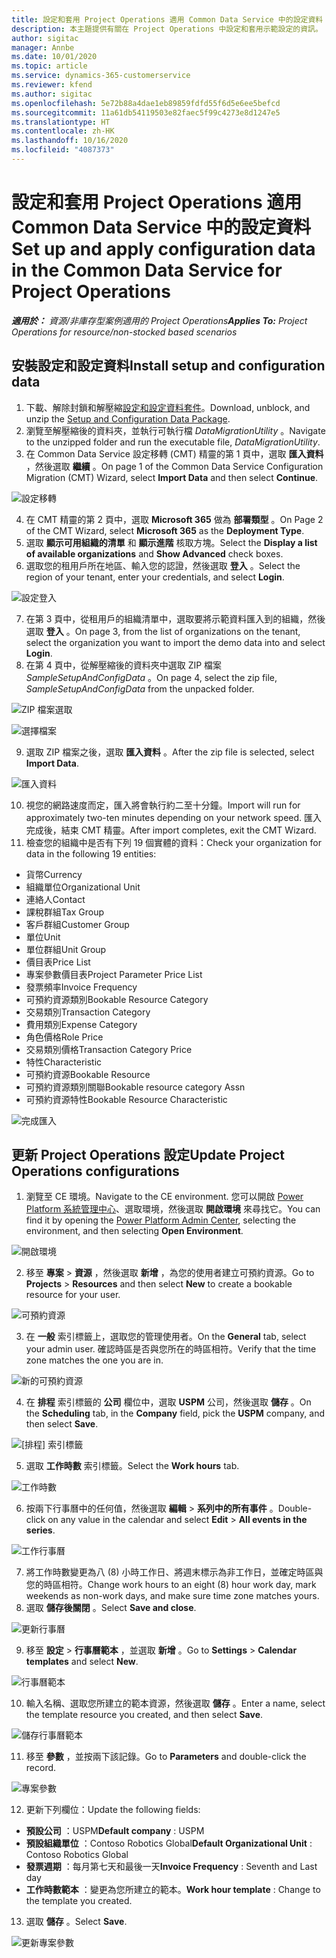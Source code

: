 ```yaml
---
title: 設定和套用 Project Operations 適用 Common Data Service 中的設定資料
description: 本主題提供有關在 Project Operations 中設定和套用示範設定的資訊。
author: sigitac
manager: Annbe
ms.date: 10/01/2020
ms.topic: article
ms.service: dynamics-365-customerservice
ms.reviewer: kfend
ms.author: sigitac
ms.openlocfilehash: 5e72b88a4dae1eb89859fdfd55f6d5e6ee5befcd
ms.sourcegitcommit: 11a61db54119503e82faec5f99c4273e8d1247e5
ms.translationtype: HT
ms.contentlocale: zh-HK
ms.lasthandoff: 10/16/2020
ms.locfileid: "4087373"
---
```

# <a name="set-up-and-apply-configuration-data-in-the-common-data-service-for-project-operations"></a><span data-ttu-id="f0b9a-103">設定和套用 Project Operations 適用 Common Data Service 中的設定資料</span><span class="sxs-lookup"><span data-stu-id="f0b9a-103">Set up and apply configuration data in the Common Data Service for Project Operations</span></span>

<span data-ttu-id="f0b9a-104">_**適用於：** 資源/非庫存型案例適用的 Project Operations_</span><span class="sxs-lookup"><span data-stu-id="f0b9a-104">_**Applies To:** Project Operations for resource/non-stocked based scenarios_</span></span>

## <a name="install-setup-and-configuration-data"></a><span data-ttu-id="f0b9a-105">安裝設定和設定資料</span><span class="sxs-lookup"><span data-stu-id="f0b9a-105">Install setup and configuration data</span></span>

1. <span data-ttu-id="f0b9a-106">下載、解除封鎖和解壓縮[設定和設定資料套件](https://download.microsoft.com/download/1/3/4/1349369c-6209-42b7-b3b4-5be0e67cacd8/ProjOpsSampleSetupData-%20Integrated%20UR1.zip)。</span><span class="sxs-lookup"><span data-stu-id="f0b9a-106">Download, unblock, and unzip the [Setup and Configuration Data Package](https://download.microsoft.com/download/1/3/4/1349369c-6209-42b7-b3b4-5be0e67cacd8/ProjOpsSampleSetupData-%20Integrated%20UR1.zip).</span></span>
2. <span data-ttu-id="f0b9a-107">瀏覽至解壓縮後的資料夾，並執行可執行檔 *DataMigrationUtility* 。</span><span class="sxs-lookup"><span data-stu-id="f0b9a-107">Navigate to the unzipped folder and run the executable file, *DataMigrationUtility*.</span></span>
3. <span data-ttu-id="f0b9a-108">在 Common Data Service 設定移轉 (CMT) 精靈的第 1 頁中，選取 **匯入資料** ，然後選取 **繼續** 。</span><span class="sxs-lookup"><span data-stu-id="f0b9a-108">On page 1 of the Common Data Service Configuration Migration (CMT) Wizard, select **Import Data** and then select **Continue**.</span></span>

![設定移轉](./media/1ConfigurationMigration.png)

4. <span data-ttu-id="f0b9a-110">在 CMT 精靈的第 2 頁中，選取 **Microsoft 365** 做為 **部署類型** 。</span><span class="sxs-lookup"><span data-stu-id="f0b9a-110">On Page 2 of the CMT Wizard, select **Microsoft 365** as the **Deployment Type**.</span></span>
5. <span data-ttu-id="f0b9a-111">選取 **顯示可用組織的清單** 和 **顯示進階** 核取方塊。</span><span class="sxs-lookup"><span data-stu-id="f0b9a-111">Select the **Display a list of available organizations** and **Show Advanced** check boxes.</span></span>
6. <span data-ttu-id="f0b9a-112">選取您的租用戶所在地區、輸入您的認證，然後選取 **登入** 。</span><span class="sxs-lookup"><span data-stu-id="f0b9a-112">Select the region of your tenant, enter your credentials, and select **Login**.</span></span>

![設定登入](./media/2ConfigurationSignin.png)

7. <span data-ttu-id="f0b9a-114">在第 3 頁中，從租用戶的組織清單中，選取要將示範資料匯入到的組織，然後選取 **登入** 。</span><span class="sxs-lookup"><span data-stu-id="f0b9a-114">On page 3, from the list of organizations on the tenant, select the organization you want to import the demo data into and select **Login**.</span></span>
8. <span data-ttu-id="f0b9a-115">在第 4 頁中，從解壓縮後的資料夾中選取 ZIP 檔案 *SampleSetupAndConfigData* 。</span><span class="sxs-lookup"><span data-stu-id="f0b9a-115">On page 4, select the zip file, *SampleSetupAndConfigData* from the unpacked folder.</span></span>

![ZIP 檔案選取](./media/3ZipFile.png)

![選擇檔案](./media/4SelectAFile.png)

9. <span data-ttu-id="f0b9a-118">選取 ZIP 檔案之後，選取 **匯入資料** 。</span><span class="sxs-lookup"><span data-stu-id="f0b9a-118">After the zip file is selected, select **Import Data**.</span></span>

![匯入資料​​](./media/5ImportData.png)

10. <span data-ttu-id="f0b9a-120">視您的網路速度而定，匯入將會執行約二至十分鐘。</span><span class="sxs-lookup"><span data-stu-id="f0b9a-120">Import will run for approximately two-ten minutes depending on your network speed.</span></span> <span data-ttu-id="f0b9a-121">匯入完成後，結束 CMT 精靈。</span><span class="sxs-lookup"><span data-stu-id="f0b9a-121">After import completes, exit the CMT Wizard.</span></span> 
11. <span data-ttu-id="f0b9a-122">檢查您的組織中是否有下列 19 個實體的資料：</span><span class="sxs-lookup"><span data-stu-id="f0b9a-122">Check your organization for data in the following 19 entities:</span></span>

  - <span data-ttu-id="f0b9a-123">貨幣</span><span class="sxs-lookup"><span data-stu-id="f0b9a-123">Currency</span></span>
  - <span data-ttu-id="f0b9a-124">組織單位</span><span class="sxs-lookup"><span data-stu-id="f0b9a-124">Organizational Unit</span></span>
  - <span data-ttu-id="f0b9a-125">連絡人</span><span class="sxs-lookup"><span data-stu-id="f0b9a-125">Contact</span></span>
  - <span data-ttu-id="f0b9a-126">課稅群組</span><span class="sxs-lookup"><span data-stu-id="f0b9a-126">Tax Group</span></span>
  - <span data-ttu-id="f0b9a-127">客戶群組</span><span class="sxs-lookup"><span data-stu-id="f0b9a-127">Customer Group</span></span>
  - <span data-ttu-id="f0b9a-128">單位</span><span class="sxs-lookup"><span data-stu-id="f0b9a-128">Unit</span></span>
  - <span data-ttu-id="f0b9a-129">單位群組</span><span class="sxs-lookup"><span data-stu-id="f0b9a-129">Unit Group</span></span>
  - <span data-ttu-id="f0b9a-130">價目表</span><span class="sxs-lookup"><span data-stu-id="f0b9a-130">Price List</span></span>
  - <span data-ttu-id="f0b9a-131">專案參數價目表</span><span class="sxs-lookup"><span data-stu-id="f0b9a-131">Project Parameter Price List</span></span>
  - <span data-ttu-id="f0b9a-132">發票頻率</span><span class="sxs-lookup"><span data-stu-id="f0b9a-132">Invoice Frequency</span></span>
  - <span data-ttu-id="f0b9a-133">可預約資源類別</span><span class="sxs-lookup"><span data-stu-id="f0b9a-133">Bookable Resource Category</span></span>
  - <span data-ttu-id="f0b9a-134">交易類別</span><span class="sxs-lookup"><span data-stu-id="f0b9a-134">Transaction Category</span></span>
  - <span data-ttu-id="f0b9a-135">費用類別</span><span class="sxs-lookup"><span data-stu-id="f0b9a-135">Expense Category</span></span>
  - <span data-ttu-id="f0b9a-136">角色價格</span><span class="sxs-lookup"><span data-stu-id="f0b9a-136">Role Price</span></span>
  - <span data-ttu-id="f0b9a-137">交易類別價格</span><span class="sxs-lookup"><span data-stu-id="f0b9a-137">Transaction Category Price</span></span>
  - <span data-ttu-id="f0b9a-138">特性</span><span class="sxs-lookup"><span data-stu-id="f0b9a-138">Characteristic</span></span>
  - <span data-ttu-id="f0b9a-139">可預約資源</span><span class="sxs-lookup"><span data-stu-id="f0b9a-139">Bookable Resource</span></span>
  - <span data-ttu-id="f0b9a-140">可預約資源類別關聯</span><span class="sxs-lookup"><span data-stu-id="f0b9a-140">Bookable resource category Assn</span></span>
  - <span data-ttu-id="f0b9a-141">可預約資源特性</span><span class="sxs-lookup"><span data-stu-id="f0b9a-141">Bookable Resource Characteristic</span></span>

![完成匯入](./media/6CompleteImport.png)

## <a name="update-project-operations-configurations"></a><span data-ttu-id="f0b9a-143">更新 Project Operations 設定</span><span class="sxs-lookup"><span data-stu-id="f0b9a-143">Update Project Operations configurations</span></span>

1. <span data-ttu-id="f0b9a-144">瀏覽至 CE 環境。</span><span class="sxs-lookup"><span data-stu-id="f0b9a-144">Navigate to the CE environment.</span></span> <span data-ttu-id="f0b9a-145">您可以開啟 [Power Platform 系統管理中心](https://admin.powerplatform.microsoft.com/environments)、選取環境，然後選取 **開啟環境** 來尋找它。</span><span class="sxs-lookup"><span data-stu-id="f0b9a-145">You can find it by opening the [Power Platform Admin Center](https://admin.powerplatform.microsoft.com/environments), selecting the environment, and then selecting **Open Environment**.</span></span> 

![開啟環境](./media/7OpenEnvironment.png)

2. <span data-ttu-id="f0b9a-147">移至 **專案** > **資源** ，然後選取 **新增** ，為您的使用者建立可預約資源。</span><span class="sxs-lookup"><span data-stu-id="f0b9a-147">Go to **Projects** > **Resources** and then select **New** to create a bookable resource for your user.</span></span>

![可預約資源](./media/8BookableResources.png)

3. <span data-ttu-id="f0b9a-149">在 **一般** 索引標籤上，選取您的管理使用者。</span><span class="sxs-lookup"><span data-stu-id="f0b9a-149">On the **General** tab, select your admin user.</span></span> <span data-ttu-id="f0b9a-150">確認時區是否與您所在的時區相符。</span><span class="sxs-lookup"><span data-stu-id="f0b9a-150">Verify that the time zone matches the one you are in.</span></span> 

![新的可預約資源](./media/9NewBookableResource.png)

4. <span data-ttu-id="f0b9a-152">在 **排程** 索引標籤的 **公司** 欄位中，選取 **USPM** 公司，然後選取 **儲存** 。</span><span class="sxs-lookup"><span data-stu-id="f0b9a-152">On the **Scheduling** tab, in the **Company** field, pick the **USPM** company, and then select **Save**.</span></span> 

![[排程] 索引標籤](./media/10SchedulingTab.png)

5. <span data-ttu-id="f0b9a-154">選取 **工作時數** 索引標籤。</span><span class="sxs-lookup"><span data-stu-id="f0b9a-154">Select the **Work hours** tab.</span></span>  

![工作時數](./media/11WorkHours.png)

6. <span data-ttu-id="f0b9a-156">按兩下行事曆中的任何值，然後選取 **編輯** > **系列中的所有事件** 。</span><span class="sxs-lookup"><span data-stu-id="f0b9a-156">Double-click on any value in the calendar and select **Edit** > **All events in the series**.</span></span> 

![工作行事曆](./media/12WorkCalendar.png)

7. <span data-ttu-id="f0b9a-158">將工作時數變更為八 (8) 小時工作日、將週末標示為非工作日，並確定時區與您的時區相符。</span><span class="sxs-lookup"><span data-stu-id="f0b9a-158">Change work hours to an eight (8) hour work day, mark weekends as non-work days, and make sure time zone matches yours.</span></span> 
8. <span data-ttu-id="f0b9a-159">選取 **儲存後關閉** 。</span><span class="sxs-lookup"><span data-stu-id="f0b9a-159">Select **Save and close**.</span></span>

![更新行事曆](./media/13UpdateCalendar.png)

9. <span data-ttu-id="f0b9a-161">移至 **設定** > **行事曆範本** ，並選取 **新增** 。</span><span class="sxs-lookup"><span data-stu-id="f0b9a-161">Go to **Settings** > **Calendar templates** and select **New**.</span></span>
 
 ![行事曆範本](./media/14CalendarTemplates.png)
 
 10. <span data-ttu-id="f0b9a-163">輸入名稱、選取您所建立的範本資源，然後選取 **儲存** 。</span><span class="sxs-lookup"><span data-stu-id="f0b9a-163">Enter a name, select the template resource you created, and then select **Save**.</span></span> 
 
 ![儲存行事曆範本](./media/15SaveCalendarTemplate.png)
 
 11. <span data-ttu-id="f0b9a-165">移至 **參數** ，並按兩下該記錄。</span><span class="sxs-lookup"><span data-stu-id="f0b9a-165">Go to **Parameters** and double-click the record.</span></span> 
 
 ![專案參數](./media/16ProjectParameters.png)
 
12. <span data-ttu-id="f0b9a-167">更新下列欄位：</span><span class="sxs-lookup"><span data-stu-id="f0b9a-167">Update the following fields:</span></span>

 - <span data-ttu-id="f0b9a-168">**預設公司** ：USPM</span><span class="sxs-lookup"><span data-stu-id="f0b9a-168">**Default company** : USPM</span></span>
 - <span data-ttu-id="f0b9a-169">**預設組織單位** ：Contoso Robotics Global</span><span class="sxs-lookup"><span data-stu-id="f0b9a-169">**Default Organizational Unit** : Contoso Robotics Global</span></span>
 - <span data-ttu-id="f0b9a-170">**發票週期** ：每月第七天和最後一天</span><span class="sxs-lookup"><span data-stu-id="f0b9a-170">**Invoice Frequency** : Seventh and Last day</span></span>
 - <span data-ttu-id="f0b9a-171">**工作時數範本** ：變更為您所建立的範本。</span><span class="sxs-lookup"><span data-stu-id="f0b9a-171">**Work hour template** : Change to the template you created.</span></span>

13. <span data-ttu-id="f0b9a-172">選取 **儲存** 。</span><span class="sxs-lookup"><span data-stu-id="f0b9a-172">Select **Save**.</span></span> 

![更新專案參數](./media/17UpdatedProjectParameters.png)
